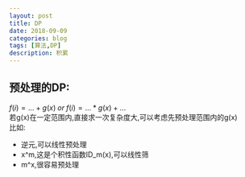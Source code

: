 ```yaml
---
layout: post
title: DP
date: 2018-09-09
categories: blog
tags: [算法,DP]
description: 积累
---
```


预处理的DP:  
---
$f(i)=...+g(x)\;or\;f(i)=...*g(x)+...$  
若g(x)在一定范围内,直接求一次复杂度大,可以考虑先预处理范围内的g(x)  
比如:
- 逆元,可以线性预处理  
- x^m,这是个积性函数ID_m(x),可以线性筛  
- m^x,很容易预处理  


